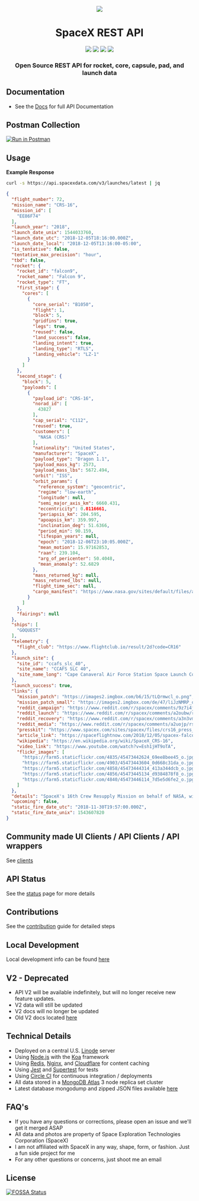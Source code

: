 <p align="center"><img src="https://farm5.staticflickr.com/4891/39745614053_43855205bc_o.jpg"></p>

<h1 align="center">SpaceX REST API</h1>

<p align="center">
<a href="https://circleci.com/gh/r-spacex/SpaceX-API"><img src="https://img.shields.io/circleci/project/github/r-spacex/SpaceX-API.svg?style=flat-square"></a>
<a href="https://hub.docker.com/r/jakewmeyer/spacex-api/"><img src="https://img.shields.io/docker/build/jakewmeyer/spacex-api.svg?longCache=true&style=flat-square"></a>
<a href="https://github.com/r-spacex/SpaceX-API/releases"><img src="https://img.shields.io/github/release/r-spacex/SpaceX-API.svg?longCache=true&style=flat-square"></a>
<a href="https://en.wikipedia.org/wiki/Representational_state_transfer"><img src="https://img.shields.io/badge/interface-REST-brightgreen.svg?longCache=true&style=flat-square"></a>
</p>

<h3 align="center">Open Source REST API for rocket, core, capsule, pad, and launch data</h3>

## Documentation
* See the [Docs](https://documenter.getpostman.com/view/2025350/RWaEzAiG) for full API Documentation

## Postman Collection
[![Run in Postman](https://run.pstmn.io/button.svg)](https://app.getpostman.com/run-collection/3aeac01a548a87943749)

## Usage

**Example Response**

```bash
curl -s https://api.spacexdata.com/v3/launches/latest | jq
```

```json
{
  "flight_number": 72,
  "mission_name": "CRS-16",
  "mission_id": [
    "EE86F74"
  ],
  "launch_year": "2018",
  "launch_date_unix": 1544033760,
  "launch_date_utc": "2018-12-05T18:16:00.000Z",
  "launch_date_local": "2018-12-05T13:16:00-05:00",
  "is_tentative": false,
  "tentative_max_precision": "hour",
  "tbd": false,
  "rocket": {
    "rocket_id": "falcon9",
    "rocket_name": "Falcon 9",
    "rocket_type": "FT",
    "first_stage": {
      "cores": [
        {
          "core_serial": "B1050",
          "flight": 1,
          "block": 5,
          "gridfins": true,
          "legs": true,
          "reused": false,
          "land_success": false,
          "landing_intent": true,
          "landing_type": "RTLS",
          "landing_vehicle": "LZ-1"
        }
      ]
    },
    "second_stage": {
      "block": 5,
      "payloads": [
        {
          "payload_id": "CRS-16",
          "norad_id": [
            43827
          ],
          "cap_serial": "C112",
          "reused": true,
          "customers": [
            "NASA (CRS)"
          ],
          "nationality": "United States",
          "manufacturer": "SpaceX",
          "payload_type": "Dragon 1.1",
          "payload_mass_kg": 2573,
          "payload_mass_lbs": 5672.494,
          "orbit": "ISS",
          "orbit_params": {
            "reference_system": "geocentric",
            "regime": "low-earth",
            "longitude": null,
            "semi_major_axis_km": 6660.431,
            "eccentricity": 0.0116661,
            "periapsis_km": 204.595,
            "apoapsis_km": 359.997,
            "inclination_deg": 51.6366,
            "period_min": 90.159,
            "lifespan_years": null,
            "epoch": "2018-12-06T23:10:05.000Z",
            "mean_motion": 15.97162853,
            "raan": 239.104,
            "arg_of_pericenter": 50.4048,
            "mean_anomaly": 52.6829
          },
          "mass_returned_kg": null,
          "mass_returned_lbs": null,
          "flight_time_sec": null,
          "cargo_manifest": "https://www.nasa.gov/sites/default/files/atoms/files/spacex_crs-16_mision_overview_high_res_rev2.pdf"
        }
      ]
    },
    "fairings": null
  },
  "ships": [
    "GOQUEST"
  ],
  "telemetry": {
    "flight_club": "https://www.flightclub.io/result/2d?code=CR16"
  },
  "launch_site": {
    "site_id": "ccafs_slc_40",
    "site_name": "CCAFS SLC 40",
    "site_name_long": "Cape Canaveral Air Force Station Space Launch Complex 40"
  },
  "launch_success": true,
  "links": {
    "mission_patch": "https://images2.imgbox.com/b6/15/tLQrmwcl_o.png",
    "mission_patch_small": "https://images2.imgbox.com/de/47/liJzNMRP_o.png",
    "reddit_campaign": "https://www.reddit.com/r/spacex/comments/9z7i4j/crs16_launch_campaign_thread/",
    "reddit_launch": "https://www.reddit.com/r/spacex/comments/a2oubw/rspacex_crs16_official_launch_discussion_updates/",
    "reddit_recovery": "https://www.reddit.com/r/spacex/comments/a3n3vm/crs16_emergency_recovery_thread/",
    "reddit_media": "https://www.reddit.com/r/spacex/comments/a2uojp/rspacex_crs16_media_thread_videos_images_gifs/",
    "presskit": "https://www.spacex.com/sites/spacex/files/crs16_press_kit_12_4.pdf",
    "article_link": "https://spaceflightnow.com/2018/12/05/spacex-falcon-9-boosts-dragon-cargo-ship-to-orbit-first-stage-misses-landing-target/",
    "wikipedia": "https://en.wikipedia.org/wiki/SpaceX_CRS-16",
    "video_link": "https://www.youtube.com/watch?v=Esh1jHT9oTA",
    "flickr_images": [
      "https://farm5.staticflickr.com/4835/45473442624_69ee8bee45_o.jpg",
      "https://farm5.staticflickr.com/4903/45473443604_0d668c31da_o.jpg",
      "https://farm5.staticflickr.com/4858/45473444314_413a344dcb_o.jpg",
      "https://farm5.staticflickr.com/4856/45473445134_d9384878f8_o.jpg",
      "https://farm5.staticflickr.com/4840/45473446114_7d5e5d6fe2_o.jpg"
    ]
  },
  "details": "SpaceX's 16th Crew Resupply Mission on behalf of NASA, with a total of 20 contracted flights. This will bring essential supplies to the International Space Station using SpaceX's reusable Dragon spacecraft. The Falcon 9 will launch from SLC-40 at Cape Canaveral Air Force Station. During the landing of the first stage, a grid fin hydraulic pump stalled, causing the core to enter an uncontrolled roll, and resulting in a (succesful) water landing.",
  "upcoming": false,
  "static_fire_date_utc": "2018-11-30T19:57:00.000Z",
  "static_fire_date_unix": 1543607820
}
```

## Community made UI Clients / API Clients / API wrappers
See [clients](https://github.com/r-spacex/SpaceX-API/blob/master/clients.md)

## API Status
See the [status](https://status.spacexdata.com) page for more details

## Contributions
See the [contribution](https://github.com/r-spacex/SpaceX-API/blob/master/CONTRIBUTING.md) guide for detailed steps

## Local Development
Local development info can be found [here](https://github.com/r-spacex/SpaceX-API/blob/master/docs/development.md)

## V2 - Deprecated
* API V2 will be available indefinitely, but will no longer receive new feature updates.
* V2 data will still be updated
* V2 docs will no longer be updated
* Old V2 docs located [here](https://github.com/r-spacex/SpaceX-API/tree/master/docs)

## Technical Details
* Deployed on a central U.S. [Linode](https://www.linode.com/) server
* Using [Node.js](https://nodejs.org/en/) with the [Koa](http://koajs.com/) framework
* Using [Redis](https://redis.io/), [Nginx](https://www.nginx.com/), and [Cloudflare](https://www.cloudflare.com/) for content caching
* Using [Jest](https://facebook.github.io/jest/) and [Supertest](https://github.com/visionmedia/supertest) for tests
* Using [Circle CI](https://circleci.com/) for continuous integration / deployments
* All data stored in a [MongoDB Atlas](https://www.mongodb.com/cloud/atlas) 3 node replica set cluster
* Latest database mongodump and zipped JSON files available [here](https://drive.google.com/drive/folders/0B2DdgKR4GR4xdk1sRGowcUZXeE0?usp=sharing)

## FAQ's
* If you have any questions or corrections, please open an issue and we'll get it merged ASAP
* All data and photos are property of Space Exploration Technologies Corporation (SpaceX)
* I am not affiliated with SpaceX in any way, shape, form, or fashion. Just a fun side project for me
* For any other questions or concerns, just shoot me an email

## License
[![FOSSA Status](https://app.fossa.io/api/projects/git%2Bgithub.com%2Fr-spacex%2FSpaceX-API.svg?type=large)](https://app.fossa.io/projects/git%2Bgithub.com%2Fr-spacex%2FSpaceX-API?ref=badge_large)
